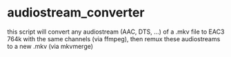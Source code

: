 # audiostream_converter
this script will convert any audiostream (AAC, DTS, ...) of a .mkv file to EAC3 764k with the same channels (via ffmpeg), then remux these audiostreams to a new .mkv (via mkvmerge)

